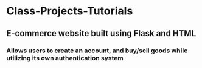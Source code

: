 # Class-Projects-Tutorials

## E-commerce website built using Flask and HTML

### Allows users to create an account, and buy/sell goods while utilizing its own authentication system